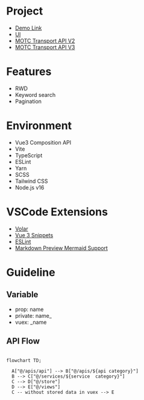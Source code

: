# Project

- [Demo Link](https://jerry-yeh.github.io/Travel-Guide/)
- [UI](https://www.figma.com/file/5HQAZ2bunGNKma2fwU0aNZ/The-F2E-3rd---Week1-%E5%8F%B0%E7%81%A3%E6%97%85%E9%81%8A%E6%99%AF%E9%BB%9E%E5%B0%8E%E8%A6%BD?node-id=0%3A1)
- [MOTC Transport API V2](https://ptx.transportdata.tw/MOTC/?urls.primaryName=%E8%A7%80%E5%85%89V2#/)
- [MOTC Transport API V3](https://gist.transportdata.tw/gist_api/swagger/ui/index#!/District/District_03001)

# Features

- RWD
- Keyword search
- Pagination

# Environment

- Vue3 Composition API
- Vite
- TypeScript
- ESLint
- Yarn
- SCSS
- Tailwind CSS
- Node.js v16

# VSCode Extensions

- [Volar](https://marketplace.visualstudio.com/items?itemName=johnsoncodehk.volar)
- [Vue 3 Snippets](https://marketplace.visualstudio.com/items?itemName=hollowtree.vue-snippets)
- [ESLint](https://marketplace.visualstudio.com/items?itemName=dbaeumer.vscode-eslint)
- [Markdown Preview Mermaid Support](https://marketplace.visualstudio.com/items?itemName=bierner.markdown-mermaid)

# Guideline

## Variable

- prop: name
- private: name\_
- vuex: \_name

## API Flow

```mermaid

flowchart TD;

  A["@/apis/api"] --> B["@/apis/${api category}"]
  B --> C["@/services/${service  category}"]
  C --> D["@/store"]
  D --> E["@/views"]
  C -- without stored data in vuex --> E

```